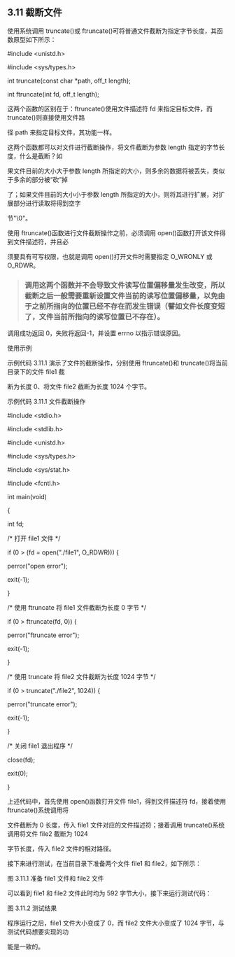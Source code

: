 ## 3.11 截断文件

使用系统调用 truncate()或 ftruncate()可将普通文件截断为指定字节长度，其函数原型如下所示：

#include <unistd.h>

#include <sys/types.h>

int truncate(const char \*path, off\_t length);

int ftruncate(int fd, off\_t length);

这两个函数的区别在于：ftruncate()使用文件描述符 fd 来指定目标文件，而 truncate()则直接使用文件路

径 path 来指定目标文件，其功能一样。

这两个函数都可以对文件进行截断操作，将文件截断为参数 length 指定的字节长度，什么是截断？如

果文件目前的大小大于参数 length 所指定的大小，则多余的数据将被丢失，类似于多余的部分被“砍”掉

了；如果文件目前的大小小于参数 length 所指定的大小，则将其进行扩展，对扩展部分进行读取将得到空字

节"\\0"。

使用 ftruncate()函数进行文件截断操作之前，必须调用 open()函数打开该文件得到文件描述符，并且必

须要具有可写权限，也就是调用 open()打开文件时需要指定 O\_WRONLY 或 O\_RDWR。

> ### 调用这两个函数并不会导致文件读写位置偏移量发生改变，所以截断之后一般需要重新设置文件当前的读写位置偏移量，以免由于之前所指向的位置已经不存在而发生错误（譬如文件长度变短了，文件当前所指向的读写位置已不存在）。

调用成功返回 0，失败将返回-1，并设置 errno 以指示错误原因。

使用示例

示例代码 3.11.1 演示了文件的截断操作，分别使用 ftruncate()和 truncate()将当前目录下的文件 file1 截

断为长度 0、将文件 file2 截断为长度 1024 个字节。

示例代码 3.11.1 文件截断操作

#include <stdio.h>

#include <stdlib.h>

#include <unistd.h>

#include <sys/types.h>

#include <sys/stat.h>

#include <fcntl.h>

int main(void)

{

int fd;

/\* 打开 file1 文件 \*/

if (0 > (fd = open("./file1", O\_RDWR))) {

perror("open error");

exit(-1);

}

/\* 使用 ftruncate 将 file1 文件截断为长度 0 字节 \*/

if (0 > ftruncate(fd, 0)) {

perror("ftruncate error");

exit(-1);

}

/\* 使用 truncate 将 file2 文件截断为长度 1024 字节 \*/

if (0 > truncate("./file2", 1024)) {

perror("truncate error");

exit(-1);

}

/\* 关闭 file1 退出程序 \*/

close(fd);

exit(0);

}

上述代码中，首先使用 open()函数打开文件 file1，得到文件描述符 fd，接着使用 ftruncate()系统调用将

文件截断为 0 长度，传入 file1 文件对应的文件描述符；接着调用 truncate()系统调用将文件 file2 截断为 1024

字节长度，传入 file2 文件的相对路径。

接下来进行测试，在当前目录下准备两个文件 file1 和 file2，如下所示：

图 3.11.1 准备 file1 文件和 file2 文件

可以看到 file1 和 file2 文件此时均为 592 字节大小，接下来运行测试代码：

图 3.11.2 测试结果

程序运行之后，file1 文件大小变成了 0，而 file2 文件大小变成了 1024 字节，与测试代码想要实现的功

能是一致的。
